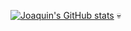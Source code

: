 [![Joaquin's GitHub stats]([](https://github-readme-stats.vercel.app/api/top-langs?username=JoaquinDaBest))](https://github.com/anuraghazra/github-readme-stats)
💀
<!--

Here are some ideas to get you started:

- 🔭 I’m currently working on ...
- 🌱 I’m currently learning ...
- 👯 I’m looking to collaborate on ...
- 🤔 I’m looking for help with ...
- 💬 Ask me about ...
- 📫 How to reach me: ...
- 😄 Pronouns: ...
- ⚡ Fun fact: ...
-->
